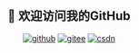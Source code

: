 <h2 align="center">👋 欢迎访问我的GitHub</h2>
<p align="center">
  <a href="https://github.com/loear"><img src="https://img.shields.io/badge/GitHub-ff79c6" alt="github"></a>
  <a href="https://gitee.com/loear"><img src="https://img.shields.io/badge/Gitee-fe7300" alt="gitee"></a>
  <a href="https://blog.csdn.net/loear"><img src="https://img.shields.io/badge/CSDN-cf000e" alt="csdn"></a>
</p>
